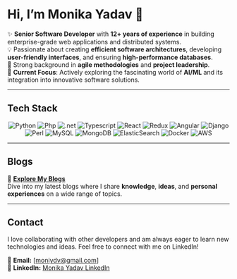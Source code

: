 # **Hi, I’m Monika Yadav 👋**  

✨ **Senior Software Developer** with **12+ years of experience** in building enterprise-grade web applications and distributed systems.  
💡 Passionate about creating **efficient software architectures**, developing **user-friendly interfaces**, and ensuring **high-performance databases**.  
🔄 Strong background in **agile methodologies** and **project leadership**.  
🚀 **Current Focus**: Actively exploring the fascinating world of **AI/ML** and its integration into innovative software solutions.

---

## **Tech Stack**  

<p align="center">
  <img alt="Python" src="https://img.shields.io/badge/Python-3776AB?logo=python&logoColor=white&style=for-the-badge" />
  <img alt="Php" src="https://img.shields.io/badge/PHP-777BB4?style=for-the-badge&logo=php&logoColor=white" />
  <img alt=".net" src="https://img.shields.io/badge/.NET-5C2D91?style=for-the-badge&logo=.net&logoColor=white" />
  <img alt="Typescript" src="https://img.shields.io/badge/TypeScript-007ACC?style=for-the-badge&logo=typescript&logoColor=white" />
  <img alt="React" src="https://img.shields.io/badge/React-61DAFB?logo=react&logoColor=white&style=for-the-badge" />
  <img alt="Redux" src="https://img.shields.io/badge/Redux-764ABC?logo=redux&logoColor=white&style=for-the-badge" />
  <img alt="Angular" src="https://img.shields.io/badge/Angular-DD0031?style=for-the-badge&logo=angular&logoColor=white" />
  <img alt="Django" src="https://img.shields.io/badge/Django-092E20?logo=django&logoColor=white&style=for-the-badge" />
  <img alt="Perl" src="https://img.shields.io/badge/Perl-39457E?style=for-the-badge&logo=perl&logoColor=white" />
  <img alt="MySQL" src="https://img.shields.io/badge/MySQL-00000F?style=for-the-badge&logo=mysql&logoColor=white" />
  <img alt="MongoDB" src="https://img.shields.io/badge/MongoDB-4EA94B?style=for-the-badge&logo=mongodb&logoColor=white" />
  <img alt="ElasticSearch" src="https://img.shields.io/badge/Elastic_Search-005571?style=for-the-badge&logo=elasticsearch&logoColor=white" />
  <img alt="Docker" src="https://img.shields.io/badge/Docker-2CA5E0?style=for-the-badge&logo=docker&logoColor=white" />
  <img alt="AWS" src="https://img.shields.io/badge/Amazon_AWS-232F3E?style=for-the-badge&logo=amazon-aws&logoColor=white" />
</p>  

---
## **Blogs**  

📖 [**Explore My Blogs**](https://medium.com/@moniydv)  
Dive into my latest blogs where I share **knowledge**, **ideas**, and **personal experiences** on a wide range of topics.  

---

## **Contact**  

I love collaborating with other developers and am always eager to learn new technologies and ideas. Feel free to connect with me on LinkedIn!

📧 **Email:** [moniydv@gmail.com]  
🔗 **LinkedIn:** [Monika Yadav LinkedIn](https://www.linkedin.com/in/monikaydv/)  

<!--
**moniydv/moniydv** is a ✨ _special_ ✨ repository because its `README.md` (this file) appears on your GitHub profile.

Here are some ideas to get you started:

- 🔭 I’m currently working on ...
- 🌱 I’m currently learning ...
- 👯 I’m looking to collaborate on ...
- 🤔 I’m looking for help with ...
- 💬 Ask me about ...
- 📫 How to reach me: ...
- 😄 Pronouns: ...
- ⚡ Fun fact: ...
-->
